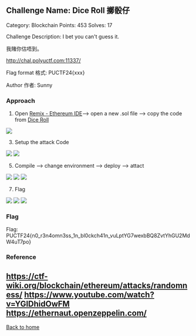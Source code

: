 ## Challenge Name: Dice Roll 擲骰仔
Category: Blockchain
Points: 453
Solves: 17

Challenge Description: 
I bet you can't guess it.

我賭你估唔到。

http://chal.polyuctf.com:11337/

Flag format 格式: PUCTF24{xxx}

Author 作者: Sunny

### Approach

1. Open [Remix - Ethereum IDE](https://remix.ethereum.org/#lang=en&optimize=false&runs=200&evmVersion=null&version=soljson-v0.8.24+commit.e11b9ed9.js)--> open a new .sol file --> copy the code from [Dice Roll](http://chal.polyuctf.com:11337/level/0x0A14079e1215a4758Aa0215B50581A225930f721)

<img src="https://github.com/Mini-Touch/Dice-Roll-writeup-PolyU-x-NuttyShell-Cybersecurity-CTF-2024/blob/main/Png%20Folder/copy.png" border="0">

3. Setup the attack Code
<img src="https://github.com/Mini-Touch/Dice-Roll-writeup-PolyU-x-NuttyShell-Cybersecurity-CTF-2024/blob/main/Png%20Folder/add_attack.png?raw=true" border="0">

<img src="https://github.com/Mini-Touch/Dice-Roll-writeup-PolyU-x-NuttyShell-Cybersecurity-CTF-2024/blob/main/Png%20Folder/add_attack.png?raw=true" border="0">

5. Compile --> change environment --> deploy --> attact
   
<img src="https://github.com/Mini-Touch/Dice-Roll-writeup-PolyU-x-NuttyShell-Cybersecurity-CTF-2024/blob/main/Png%20Folder/environment.png" border="0">

<img src="https://github.com/Mini-Touch/Dice-Roll-writeup-PolyU-x-NuttyShell-Cybersecurity-CTF-2024/blob/main/Png%20Folder/deploy.png" border="0">

<img src="https://github.com/Mini-Touch/Dice-Roll-writeup-PolyU-x-NuttyShell-Cybersecurity-CTF-2024/blob/main/Png%20Folder/attack.png" border="0">

7. Flag
<img src="https://github.com/Mini-Touch/Dice-Roll-writeup-PolyU-x-NuttyShell-Cybersecurity-CTF-2024/blob/main/Png%20Folder/check.png" border="0">

<img src="https://github.com/Mini-Touch/Dice-Roll-writeup-PolyU-x-NuttyShell-Cybersecurity-CTF-2024/blob/main/Png%20Folder/enter_10times.png" border="0">

<img src="https://github.com/Mini-Touch/Dice-Roll-writeup-PolyU-x-NuttyShell-Cybersecurity-CTF-2024/blob/main/Png%20Folder/flag.png" border="0">

### Flag
Flag: PUCTF24{n0_r3n4omn3ss_1n_bl0ckch41n_vuLptYG7wexbBQ8ZvtYhGU2MdW4uT7po}

### Reference
https://ctf-wiki.org/blockchain/ethereum/attacks/randomness/
https://www.youtube.com/watch?v=YGIDhidOwFM
https://ethernaut.openzeppelin.com/
---
[Back to home](<link>)
